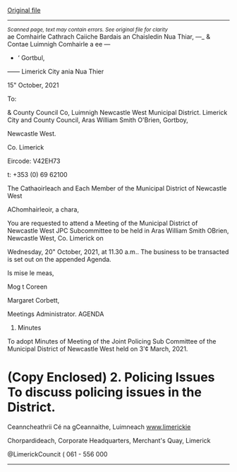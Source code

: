[Original file](https://www.limerick.ie/sites/default/files/media/documents/2021-10/00-2021-10-20-agenda-jpc-subcommittee.pdf)

---
*<small>Scanned page, text may contain errors. See original file for clarity</small>*  
ae Comhairle Cathrach Caiiche Bardais an Chaisledin Nua Thiar,
—_ & Contae Luimnigh Comhairle a ee —
- ‘ Gortbul,

—— Limerick City ania Nua Thier

15" October, 2021

To:

& County Council Co, Luimnigh
Newcastle West Municipal District.
Limerick City and County Council,
Aras William Smith O'Brien,
Gortboy,

Newcastle West.

Co. Limerick

Eircode: V42EH73

t: +353 (0) 69 62100

The Cathaoirleach and Each Member of the Municipal District of Newcastle West

AChomhairleoir, a chara,

You are requested to attend a Meeting of the Municipal District of Newcastle West JPC
Subcommittee to be held in Aras William Smith OBrien, Newcastle West, Co. Limerick on

Wednesday, 20" October, 2021, at 11.30 a.m.. The business to be transacted is set out on
the appended Agenda.

Is mise le meas,

Mog t Coreen

Margaret Corbett,

Meetings Administrator.
AGENDA
1. Minutes

To adopt Minutes of Meeting of the Joint Policing Sub Committee of the Municipal
District of Newcastle West held on 3'¢ March, 2021.

(Copy Enclosed)
2. Policing Issues
To discuss policing issues in the District.
=
Ceanncheathrii Cé na gCeannaithe, Luimneach www.limerickie

Chorpardideach,
Corporate Headquarters, Merchant's Quay, Limerick

@LimerickCouncit
( 061 - 556 000


---
